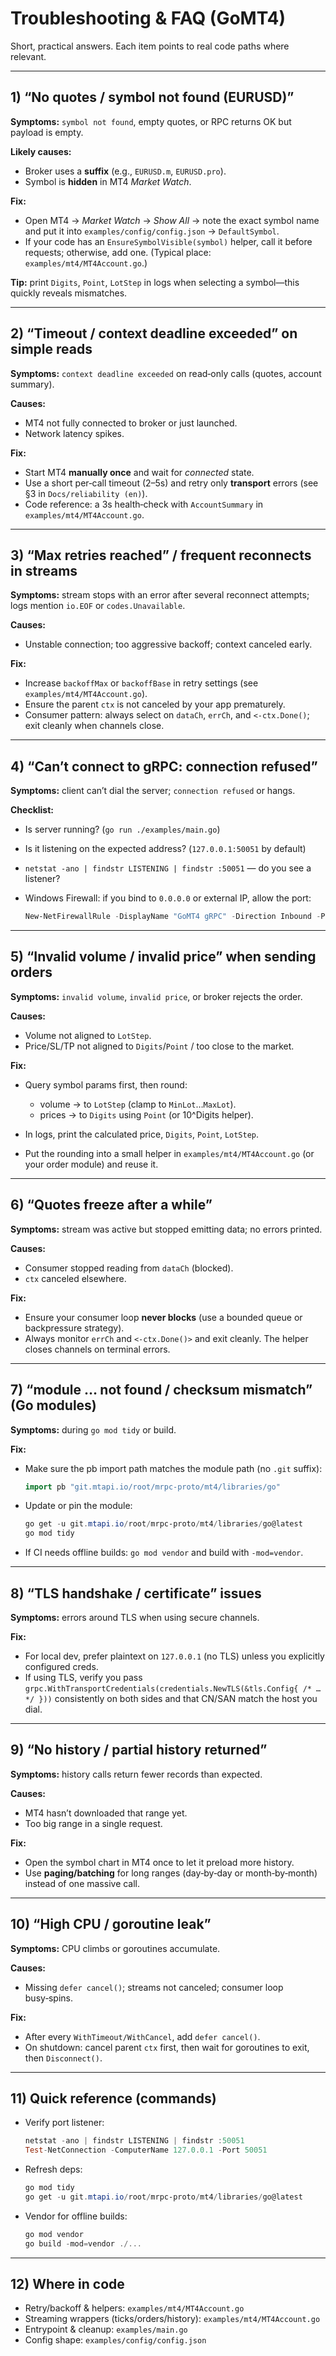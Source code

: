 # Troubleshooting & FAQ (GoMT4)

Short, practical answers. Each item points to real code paths where relevant.

---

## 1) “No quotes / symbol not found (EURUSD)”

**Symptoms:** `symbol not found`, empty quotes, or RPC returns OK but payload is empty.

**Likely causes:**

* Broker uses a **suffix** (e.g., `EURUSD.m`, `EURUSD.pro`).
* Symbol is **hidden** in MT4 *Market Watch*.

**Fix:**

* Open MT4 → *Market Watch* → *Show All* → note the exact symbol name and put it into `examples/config/config.json` → `DefaultSymbol`.
* If your code has an `EnsureSymbolVisible(symbol)` helper, call it before requests; otherwise, add one. (Typical place: `examples/mt4/MT4Account.go`.)

**Tip:** print `Digits`, `Point`, `LotStep` in logs when selecting a symbol—this quickly reveals mismatches.

---

## 2) “Timeout / context deadline exceeded” on simple reads

**Symptoms:** `context deadline exceeded` on read‑only calls (quotes, account summary).

**Causes:**

* MT4 not fully connected to broker or just launched.
* Network latency spikes.

**Fix:**

* Start MT4 **manually once** and wait for *connected* state.
* Use a short per‑call timeout (2–5s) and retry only **transport** errors (see §3 in `Docs/reliability (en)`).
* Code reference: a 3s health‑check with `AccountSummary` in `examples/mt4/MT4Account.go`.

---

## 3) “Max retries reached” / frequent reconnects in streams

**Symptoms:** stream stops with an error after several reconnect attempts; logs mention `io.EOF` or `codes.Unavailable`.

**Causes:**

* Unstable connection; too aggressive backoff; context canceled early.

**Fix:**

* Increase `backoffMax` or `backoffBase` in retry settings (see `examples/mt4/MT4Account.go`).
* Ensure the parent `ctx` is not canceled by your app prematurely.
* Consumer pattern: always select on `dataCh`, `errCh`, and `<-ctx.Done()`; exit cleanly when channels close.

---

## 4) “Can’t connect to gRPC: connection refused”

**Symptoms:** client can’t dial the server; `connection refused` or hangs.

**Checklist:**

* Is server running? (`go run ./examples/main.go`)
* Is it listening on the expected address? (`127.0.0.1:50051` by default)
* `netstat -ano | findstr LISTENING | findstr :50051` — do you see a listener?
* Windows Firewall: if you bind to `0.0.0.0` or external IP, allow the port:

  ```powershell
  New-NetFirewallRule -DisplayName "GoMT4 gRPC" -Direction Inbound -Protocol TCP -LocalPort 50051 -Action Allow
  ```

---

## 5) “Invalid volume / invalid price” when sending orders

**Symptoms:** `invalid volume`, `invalid price`, or broker rejects the order.

**Causes:**

* Volume not aligned to `LotStep`.
* Price/SL/TP not aligned to `Digits`/`Point` / too close to the market.

**Fix:**

* Query symbol params first, then round:

  * volume → to `LotStep` (clamp to `MinLot`…`MaxLot`).
  * prices → to `Digits` using `Point` (or 10^Digits helper).
* In logs, print the calculated price, `Digits`, `Point`, `LotStep`.
* Put the rounding into a small helper in `examples/mt4/MT4Account.go` (or your order module) and reuse it.

---

## 6) “Quotes freeze after a while”

**Symptoms:** stream was active but stopped emitting data; no errors printed.

**Causes:**

* Consumer stopped reading from `dataCh` (blocked).
* `ctx` canceled elsewhere.

**Fix:**

* Ensure your consumer loop **never blocks** (use a bounded queue or backpressure strategy).
* Always monitor `errCh` and `<-ctx.Done()>` and exit cleanly. The helper closes channels on terminal errors.

---

## 7) “module … not found / checksum mismatch” (Go modules)

**Symptoms:** during `go mod tidy` or build.

**Fix:**

* Make sure the pb import path matches the module path (no `.git` suffix):

  ```go
  import pb "git.mtapi.io/root/mrpc-proto/mt4/libraries/go"
  ```
* Update or pin the module:

  ```powershell
  go get -u git.mtapi.io/root/mrpc-proto/mt4/libraries/go@latest
  go mod tidy
  ```
* If CI needs offline builds: `go mod vendor` and build with `-mod=vendor`.

---

## 8) “TLS handshake / certificate” issues

**Symptoms:** errors around TLS when using secure channels.

**Fix:**

* For local dev, prefer plaintext on `127.0.0.1` (no TLS) unless you explicitly configured creds.
* If using TLS, verify you pass `grpc.WithTransportCredentials(credentials.NewTLS(&tls.Config{ /* … */ }))` consistently on both sides and that CN/SAN match the host you dial.

---

## 9) “No history / partial history returned”

**Symptoms:** history calls return fewer records than expected.

**Causes:**

* MT4 hasn’t downloaded that range yet.
* Too big range in a single request.

**Fix:**

* Open the symbol chart in MT4 once to let it preload more history.
* Use **paging/batching** for long ranges (day‑by‑day or month‑by‑month) instead of one massive call.

---

## 10) “High CPU / goroutine leak”

**Symptoms:** CPU climbs or goroutines accumulate.

**Causes:**

* Missing `defer cancel()`; streams not canceled; consumer loop busy‑spins.

**Fix:**

* After every `WithTimeout/WithCancel`, add `defer cancel()`.
* On shutdown: cancel parent `ctx` first, then wait for goroutines to exit, then `Disconnect()`.

---

## 11) Quick reference (commands)

* Verify port listener:

  ```powershell
  netstat -ano | findstr LISTENING | findstr :50051
  Test-NetConnection -ComputerName 127.0.0.1 -Port 50051
  ```
* Refresh deps:

  ```powershell
  go mod tidy
  go get -u git.mtapi.io/root/mrpc-proto/mt4/libraries/go@latest
  ```
* Vendor for offline builds:

  ```powershell
  go mod vendor
  go build -mod=vendor ./...
  ```

---

## 12) Where in code

* Retry/backoff & helpers: `examples/mt4/MT4Account.go`
* Streaming wrappers (ticks/orders/history): `examples/mt4/MT4Account.go`
* Entrypoint & cleanup: `examples/main.go`
* Config shape: `examples/config/config.json`
